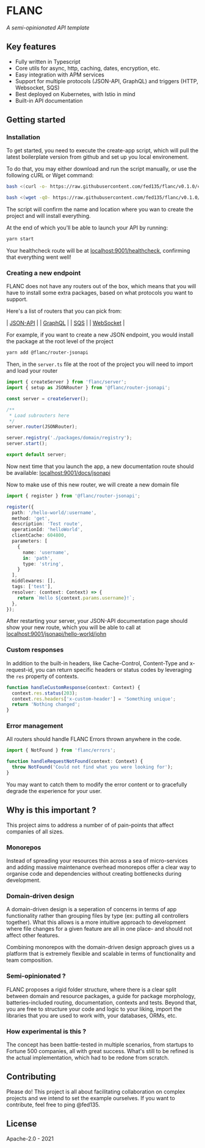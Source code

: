 # FLANC

*A semi-opinionated API template*

## Key features

- Fully written in Typescript
- Core utils for async, http, caching, dates, encryption, etc.
- Easy integration with APM services
- Support for multiple protocols (JSON-API, GraphQL) and triggers (HTTP, Websocket, SQS)
- Best deployed on Kubernetes, with Istio in mind
- Built-in API documentation

## Getting started

### Installation

To get started, you need to execute the create-app script, which will pull the latest boilerplate version from github and set up you local environement.

To do that, you may either download and run the script manually, or use the following cURL or Wget command:

```sh
bash <(curl -o- https://raw.githubusercontent.com/fed135/flanc/v0.1.0/create-app.sh) your-project-name
```
```sh
bash <(wget -qO- https://raw.githubusercontent.com/fed135/flanc/v0.1.0/create-app.sh) your-project-name
```

The script will confirm the name and location where you wan to create the project and will install everything.

At the end of which you'll be able to launch your API by running:

```bash
yarn start
```

Your healthcheck route will be at [localhost:9001/healthcheck](http://localhost:9001/healthcheck), confirming that everything went well!

### Creating a new endpoint

FLANC does not have any routers out of the box, which means that you will have to install some extra packages, based on what protocols you want to support.

Here's a list of routers that you can pick from:

| [JSON-API](https://npmjs.org) |
| [GraphQL](https://npmjs.org) |
| [SQS](https://npmjs.org) |
| [WebSocket](https://npmjs.org) |

For example, if you want to create a new JSON endpoint, you would install the package at the root level of the project

```bash
yarn add @flanc/router-jsonapi
```

Then, in the `server.ts` file at the root of the project you will need to import and load your router

```typescript
import { createServer } from 'flanc/server';
import { setup as JSONRouter } from '@flanc/router-jsonapi';

const server = createServer();

/**
 * Load subrouters here
 */
server.router(JSONRouter);

server.registry('./packages/domain/registry');
server.start();

export default server;
```

Now next time that you launch the app, a new documentation route should be available: [localhost:9001/docs/jsonapi](http://localhost:9001/docs/jsonapi)

Now to make use of this new router, we will create a new domain file

```typescript
import { register } from '@flanc/router-jsonapi';

register({
  path: '/hello-world/:username',
  method: 'get',
  description: 'Test route',
  operationId: 'helloWorld',
  clientCache: 604800,
  parameters: [
    { 
      name: 'username',
      in: 'path',
      type: 'string',
    }
  ],
  middlewares: [],
  tags: ['test'],
  resolver: (context: Context) => {
    return `Hello ${context.params.username}!`;
  },
});
```

After restarting your server, your JSON-API documentation page should show your new route, which you will be able to call at [localhost:9001/jsonapi/hello-world/john](http://localhost:9001/jsonapi/hello-world/john)

### Custom responses

In addition to the built-in headers, like Cache-Control, Content-Type and x-request-id, you can return specific headers or status codes by leveraging the `res` property of contexts.

```typescript
function handleCustomResponse(context: Context) {
  context.res.status(203);
  context.res.headers['x-custom-header'] = 'Something unique';
  return 'Nothing changed';
}
```


### Error management

All routers should handle FLANC Errors thrown anywhere in the code.

```typescript
import { NotFound } from 'flanc/errors';

function handleRequestNotFound(context: Context) {
  throw NotFound('Could not find what you were looking for');
}
```


You may want to catch them to modify the error content or to gracefully degrade the experience for your user.


## Why is this important ?

This project aims to address a number of of pain-points that affect companies of all sizes.

### Monorepos

Instead of spreading your resources thin across a sea of micro-services and adding massive maintenance overhead monorepos offer a clear way to organise code and dependencies without creating bottlenecks during development.

### Domain-driven design

A domain-driven design is a seperation of concerns in terms of app functionality rather than grouping files by type (ex: putting all controllers together). What this allows is a more intuitive approach to development where file changes for a given feature are all in one place- and should not affect other features.

Combining monorepos with the domain-driven design approach gives us a platform that is extremely flexible and scalable in terms of functionality and team composition.

### Semi-opinionated ?

FLANC proposes a rigid folder structure, where there is a clear split between domain and resource packages, a guide for package morphology, batteries-included routing, documentation, contexts and tests.
Beyond that, you are free to structure your code and logic to your liking, import the libraries that you are used to work with, your databases, ORMs, etc.

### How experimental is this ?

The concept has been battle-tested in multiple scenarios, from startups to Fortune 500 companies, all with great success. What's still to be refined is the actual implementation, which had to be redone from scratch.

## Contributing

Please do! This project is all about facilitating collaboration on complex projects and we intend to set the example ourselves.
If you want to contribute, feel free to ping @fed135.

## License

Apache-2.0 - 2021
